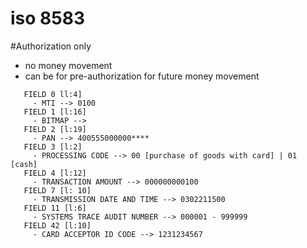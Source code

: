 # iso 8583

#Authorization only
- no money movement
- can be for pre-authorization for future money movement

```
   FIELD 0 ll:4]
     - MTI --> 0100
   FIELD 1 [l:16]
     - BITMAP --> 
   FIELD 2 [l:19]
     - PAN --> 400555000000****
   FIELD 3 [l:2]
     - PROCESSING CODE --> 00 [purchase of goods with card] | 01 [cash]
   FIELD 4 [l:12]
     - TRANSACTION AMOUNT --> 000000000100 
   FIELD 7 [l: 10]
     - TRANSMISSION DATE AND TIME --> 0302211500
   FIELD 11 [l:6]
     - SYSTEMS TRACE AUDIT NUMBER --> 000001 - 999999
   FIELD 42 [l:10]
     - CARD ACCEPTOR ID CODE --> 1231234567
```
